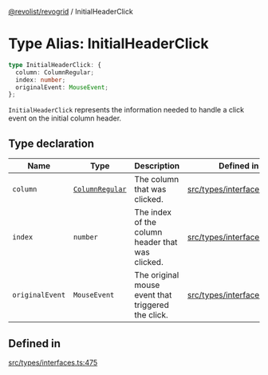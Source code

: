[@revolist/revogrid](README.md) / InitialHeaderClick

# Type Alias: InitialHeaderClick

```ts
type InitialHeaderClick: {
  column: ColumnRegular;
  index: number;
  originalEvent: MouseEvent;
};
```

`InitialHeaderClick` represents the information needed to handle a click
event on the initial column header.

## Type declaration

| Name | Type | Description | Defined in |
| ------ | ------ | ------ | ------ |
| `column` | [`ColumnRegular`](Interface.ColumnRegular.md) | The column that was clicked. | [src/types/interfaces.ts:487](https://github.com/revolist/revogrid/blob/08de4537b2052abd86ff4eb5461780401e3c4fcb/src/types/interfaces.ts#L487) |
| `index` | `number` | The index of the column header that was clicked. | [src/types/interfaces.ts:479](https://github.com/revolist/revogrid/blob/08de4537b2052abd86ff4eb5461780401e3c4fcb/src/types/interfaces.ts#L479) |
| `originalEvent` | `MouseEvent` | The original mouse event that triggered the click. | [src/types/interfaces.ts:483](https://github.com/revolist/revogrid/blob/08de4537b2052abd86ff4eb5461780401e3c4fcb/src/types/interfaces.ts#L483) |

## Defined in

[src/types/interfaces.ts:475](https://github.com/revolist/revogrid/blob/08de4537b2052abd86ff4eb5461780401e3c4fcb/src/types/interfaces.ts#L475)
